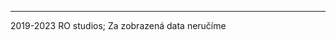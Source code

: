 <p id="text"></p>

<p id="p2"></p>

<script>
    const text = document.getElementById("text")
    const p2 = document.getElementById("p2")
    if (window.location.pathname.startsWith("/DPMCB/spoj/S-325")) {
        const path = window.location.pathname.split("/")
        const id = path[path.length - 1].split("-")
        if (id.length < 3) window.location.replace("/DPMCB/spoj/")
        const linka = parseInt(id[1]) - 325_000
        const cislo = parseInt(id[2])
        text.innerText = `Spoj č. ${cislo} linky ${linka}`
        p2.innerHTML = `Zdá se, že ještě nemáte aplikaci! Stáhněte si ji <a href="https://github.com/jaro-jaro/DPMCB/releases">zde</a>`
    }
    else if (window.location.pathname == "/DPMCB/spoj/") {
        text.innerText = `Tento spoj neexistuje :(`
    }
    else if (window.location.pathname.startsWith("/DPMCB/spoj/")) {
        window.location.replace("/DPMCB/spoj/")
    }
    else {
        text.innerText = "404 :("
    }
</script>

---

2019-2023 RO studios; Za zobrazená data neručíme
